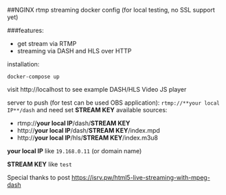##NGINX rtmp streaming docker config (for local testing, no SSL support yet)

###features:

- get stream via RTMP
- streaming via DASH and HLS over HTTP

installation:
```
docker-compose up
```
visit http://localhost to see example DASH/HLS Video JS player

server to push (for test can be used OBS application):
`
rtmp://**your local IP**/dash
`
and need set **STREAM KEY**
available sources:
- rtmp://**your local IP**/dash/**STREAM KEY**
- http://**your local IP**/dash/**STREAM KEY**/index.mpd
- http://**your local IP**/hls/**STREAM KEY**/index.m3u8

**your local IP** like `19.168.0.11` (or domain name)

**STREAM KEY** like `test`


Special thanks to post https://isrv.pw/html5-live-streaming-with-mpeg-dash